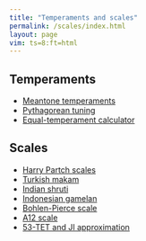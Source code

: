 ```yaml
---
title: "Temperaments and scales"
permalink: /scales/index.html
layout: page
vim: ts=8:ft=html
---
```



<h2> Temperaments </h2>

<ul>
	<li> <a href="/meantone">Meantone temperaments </a></li>
	<li> <a href="/pythagorean">Pythagorean tuning </a></li>
	<li> <a href="/equal-temperament">Equal-temperament calculator</a></li>
</ul>

<h2> Scales </h2>

<ul>
	<li> <a href="/partch">Harry Partch scales</a></li>
	<li> <a href="/makam">Turkish makam</a></li>
	<li> <a href="/shruti">Indian shruti</a></li>
	<li> <a href="/gamelan">Indonesian gamelan</a></li>
	<li> <a href="/bohlen-pierce">Bohlen-Pierce scale</a></li>
	<li> <a href="/a12">A12 scale</a></li>
	<li> <a href="/53tet">53-TET and JI approximation</a></li>
</ul>



